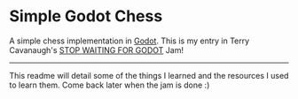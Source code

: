 # Simple Godot Chess

A simple chess implementation in [Godot](https://godotengine.org/). This is my entry in Terry Cavanaugh's [STOP WAITING FOR GODOT](https://itch.io/jam/stop-waiting-for-godot) Jam!

---

This readme will detail some of the things I learned and the resources I used to learn them. Come back later when the jam is done :)
